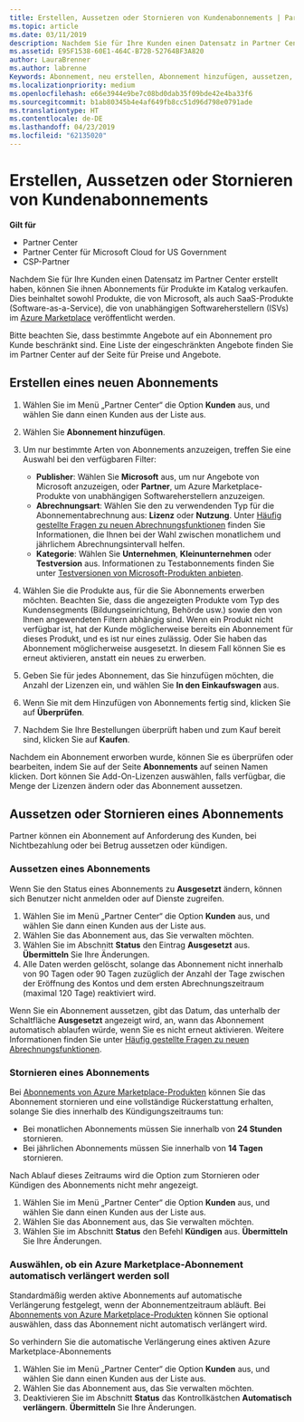 ```yaml
---
title: Erstellen, Aussetzen oder Stornieren von Kundenabonnements | Partner Center
ms.topic: article
ms.date: 03/11/2019
description: Nachdem Sie für Ihre Kunden einen Datensatz in Partner Center erstellt haben, können Sie ihnen Abonnements für Produkte im Katalog verkaufen.
ms.assetid: E95F1538-60E1-464C-B72B-52764BF3A820
author: LauraBrenner
ms.author: labrenne
Keywords: Abonnement, neu erstellen, Abonnement hinzufügen, aussetzen, kündigen, stornieren, Aussetzung
ms.localizationpriority: medium
ms.openlocfilehash: e66e3944e9be7c08bd0dab35f09bde42e4ba33f6
ms.sourcegitcommit: b1ab80345b4e4af649fb8cc51d96d798e0791ade
ms.translationtype: HT
ms.contentlocale: de-DE
ms.lasthandoff: 04/23/2019
ms.locfileid: "62135020"
---
```

# <a name="create-suspend-or-cancel-customer-subscriptions"></a>Erstellen, Aussetzen oder Stornieren von Kundenabonnements

**Gilt für**

-  Partner Center
-  Partner Center für Microsoft Cloud for US Government
-  CSP-Partner

Nachdem Sie für Ihre Kunden einen Datensatz im Partner Center erstellt haben, können Sie ihnen Abonnements für Produkte im Katalog verkaufen. Dies beinhaltet sowohl Produkte, die von Microsoft, als auch SaaS-Produkte (Software-as-a-Service), die von unabhängigen Softwareherstellern (ISVs) im [Azure Marketplace](https://azuremarketplace.microsoft.com/marketplace) veröffentlicht werden. 

Bitte beachten Sie, dass bestimmte Angebote auf ein Abonnement pro Kunde beschränkt sind. Eine Liste der eingeschränkten Angebote finden Sie im Partner Center auf der Seite für Preise und Angebote. 


## <a name="create-a-new-subscription"></a>Erstellen eines neuen Abonnements

1. Wählen Sie im Menü „Partner Center“ die Option **Kunden** aus, und wählen Sie dann einen Kunden aus der Liste aus.

2. Wählen Sie **Abonnement hinzufügen**.

3. Um nur bestimmte Arten von Abonnements anzuzeigen, treffen Sie eine Auswahl bei den verfügbaren Filter:
   - **Publisher**: Wählen Sie **Microsoft** aus, um nur Angebote von Microsoft anzuzeigen, oder **Partner**, um Azure Marketplace-Produkte von unabhängigen Softwareherstellern anzuzeigen.
   - **Abrechnungsart**: Wählen Sie den zu verwendenden Typ für die Abonnementabrechnung aus: **Lizenz** oder **Nutzung**. Unter [Häufig gestellte Fragen zu neuen Abrechnungsfunktionen](faq-about-new-billing-features.md) finden Sie Informationen, die Ihnen bei der Wahl zwischen monatlichem und jährlichem Abrechnungsintervall helfen.
   - **Kategorie**: Wählen Sie **Unternehmen**, **Kleinunternehmen** oder **Testversion** aus. Informationen zu Testabonnements finden Sie unter [Testversionen von Microsoft-Produkten anbieten](offer-your-customers-trials-of-microsoft-products.md).

4. Wählen Sie die Produkte aus, für die Sie Abonnements erwerben möchten. Beachten Sie, dass die angezeigten Produkte vom Typ des Kundensegments (Bildungseinrichtung, Behörde usw.) sowie den von Ihnen angewendeten Filtern abhängig sind. Wenn ein Produkt nicht verfügbar ist, hat der Kunde möglicherweise bereits ein Abonnement für dieses Produkt, und es ist nur eines zulässig. Oder Sie haben das Abonnement möglicherweise ausgesetzt. In diesem Fall können Sie es erneut aktivieren, anstatt ein neues zu erwerben.

5. Geben Sie für jedes Abonnement, das Sie hinzufügen möchten, die Anzahl der Lizenzen ein, und wählen Sie **In den Einkaufswagen** aus.

6. Wenn Sie mit dem Hinzufügen von Abonnements fertig sind, klicken Sie auf **Überprüfen**.

7. Nachdem Sie Ihre Bestellungen überprüft haben und zum Kauf bereit sind, klicken Sie auf **Kaufen**.

Nachdem ein Abonnement erworben wurde, können Sie es überprüfen oder bearbeiten, indem Sie auf der Seite **Abonnements** auf seinen Namen klicken. Dort können Sie Add-On-Lizenzen auswählen, falls verfügbar, die Menge der Lizenzen ändern oder das Abonnement aussetzen.


## <a name="suspend-or-cancel-a-subscription"></a>Aussetzen oder Stornieren eines Abonnements

Partner können ein Abonnement auf Anforderung des Kunden, bei Nichtbezahlung oder bei Betrug aussetzen oder kündigen.

### <a name="suspend-a-subscription"></a>Aussetzen eines Abonnements

Wenn Sie den Status eines Abonnements zu **Ausgesetzt** ändern, können sich Benutzer nicht anmelden oder auf Dienste zugreifen.

1.  Wählen Sie im Menü „Partner Center“ die Option **Kunden** aus, und wählen Sie dann einen Kunden aus der Liste aus.
2.  Wählen Sie das Abonnement aus, das Sie verwalten möchten.
3.  Wählen Sie im Abschnitt **Status** den Eintrag **Ausgesetzt** aus. **Übermitteln** Sie Ihre Änderungen.
4.  Alle Daten werden gelöscht, solange das Abonnement nicht innerhalb von 90 Tagen oder 90 Tagen zuzüglich der Anzahl der Tage zwischen der Eröffnung des Kontos und dem ersten Abrechnungszeitraum (maximal 120 Tage) reaktiviert wird.

Wenn Sie ein Abonnement aussetzen, gibt das Datum, das unterhalb der Schaltfläche **Ausgesetzt** angezeigt wird, an, wann das Abonnement automatisch ablaufen würde, wenn Sie es nicht erneut aktivieren. Weitere Informationen finden Sie unter [Häufig gestellte Fragen zu neuen Abrechnungsfunktionen](faq-about-new-billing-features.md).

### <a name="cancel-a-subscription"></a>Stornieren eines Abonnements

Bei [Abonnements von Azure Marketplace-Produkten](sell-marketplace-products.md) können Sie das Abonnement stornieren und eine vollständige Rückerstattung erhalten, solange Sie dies innerhalb des Kündigungszeitraums tun: 

- Bei monatlichen Abonnements müssen Sie innerhalb von **24 Stunden** stornieren.
- Bei jährlichen Abonnements müssen Sie innerhalb von **14 Tagen** stornieren.

Nach Ablauf dieses Zeitraums wird die Option zum Stornieren oder Kündigen des Abonnements nicht mehr angezeigt.

1.  Wählen Sie im Menü „Partner Center“ die Option **Kunden** aus, und wählen Sie dann einen Kunden aus der Liste aus.
2.  Wählen Sie das Abonnement aus, das Sie verwalten möchten.
3.  Wählen Sie im Abschnitt **Status** den Befehl **Kündigen** aus. **Übermitteln** Sie Ihre Änderungen.

### <a name="choose-whether-to-automatically-renew-an-azure-marketplace-subscription"></a>Auswählen, ob ein Azure Marketplace-Abonnement automatisch verlängert werden soll

Standardmäßig werden aktive Abonnements auf automatische Verlängerung festgelegt, wenn der Abonnementzeitraum abläuft. Bei [Abonnements von Azure Marketplace-Produkten](sell-marketplace-products.md) können Sie optional auswählen, dass das Abonnement nicht automatisch verlängert wird.

So verhindern Sie die automatische Verlängerung eines aktiven Azure Marketplace-Abonnements

1.  Wählen Sie im Menü „Partner Center“ die Option **Kunden** aus, und wählen Sie dann einen Kunden aus der Liste aus.
2.  Wählen Sie das Abonnement aus, das Sie verwalten möchten.
3.  Deaktivieren Sie im Abschnitt **Status** das Kontrollkästchen **Automatisch verlängern**. **Übermitteln** Sie Ihre Änderungen.


 




